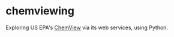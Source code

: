 # chemviewing
Exploring US EPA's [ChemView](http://java.epa.gov/chemview) via its web services, using Python.
